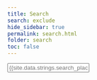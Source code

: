 ```yaml
---
title: Search
search: exclude
hide_sidebar: true
permalink: search.html
folder: search
toc: false
---
```


<!--start search-->
<input type="text" id="_search-input" placeholder="{{site.data.strings.search_placeholder_text}}">
<ul id="_results-container"></ul>
<script src="{{ "js/jekyll-search.js"}}" type="text/javascript"></script>
<script type="text/javascript">
		SimpleJekyllSearch.init({
			searchInput: document.getElementById('_search-input'),
			resultsContainer: document.getElementById('_results-container'),
			dataSource: '{{ "search.json" }}',
			searchResultTemplate: '<li><a href="{url}" title="{title}">{title}</a></li>',
noResultsText: '{{site.data.strings.search_no_results_text}}',
		limit: 10,
		fuzzy: true,
})
</script>
<!--end search-->
